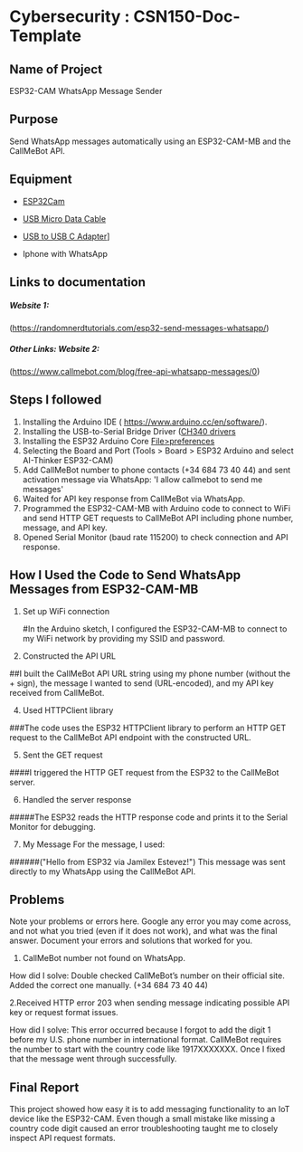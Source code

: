 # Cybersecurity : CSN150-Doc-Template

## Name of Project
ESP32-CAM WhatsApp Message Sender

## Purpose
Send WhatsApp messages automatically using an ESP32-CAM-MB and the CallMeBot API.

## Equipment
* [ESP32Cam](https://www.amazon.com/Aideepen-ESP32-CAM-Bluetooth-ESP32-CAM-MB-Arduino/dp/B08P2578LV/ref=sr_1_3?crid=4FY0ECFW0ZX7&keywords=ESP32+Cam&qid=1678902050&sprefix=esp32+cam%2Caps%2C240&sr=8-3)

* [USB Micro Data Cable](https://www.amazon.com/AmazonBasics-Male-Micro-Cable-Black/dp/B0711PVX6Z/ref=sr_1_1_sspa?keywords=micro+usb+data+cable&qid=1678902214&sprefix=Micro+USB+data+%2Caps%2C89&sr=8-1-spons&psc=1&spLa=ZW5jcnlwdGVkUXVhbGlmaWVyPUFaU0NaUVZHU1RFUlAmZW5jcnlwdGVkSWQ9QTA3NTA4MDVFVERCS01HVlgxM1YmZW5jcnlwdGVkQWRJZD1BMDE4NTE1NTIwWUdONkdWSzU1M1Amd2lkZ2V0TmFtZT1zcF9hdGYmYWN0aW9uPWNsaWNrUmVkaXJlY3QmZG9Ob3RMb2dDbGljaz10cnVl)
* [USB to USB C Adapter](https://a.co/d/0KY9rxd)]
* Iphone with WhatsApp
## Links to documentation

##### Website 1: 
(https://randomnerdtutorials.com/esp32-send-messages-whatsapp/)

##### Other Links: Website 2:
(https://www.callmebot.com/blog/free-api-whatsapp-messages/0)
 

## Steps I followed
1. Installing the Arduino IDE ( https://www.arduino.cc/en/software/). 
2. Installing the USB-to-Serial Bridge Driver ([CH340 drivers](https://www.wch-ic.com/downloads/CH341SER_ZIP.html)
3. Installing the ESP32 Arduino Core [File>preferences](https://raw.githubusercontent.com/espressif/arduino-esp32/gh-pages/package_esp32_index.json)
4. Selecting the Board and Port (Tools > Board > ESP32 Arduino and select AI-Thinker ESP32-CAM)
5. Add CallMeBot number to phone contacts (+34 684 73 40 44) and sent activation message via WhatsApp:
'I allow callmebot to send me messages'
6. Waited for API key response from CallMeBot via WhatsApp.
7. Programmed the ESP32-CAM-MB with Arduino code to connect to WiFi and send HTTP GET requests to CallMeBot API including phone number, message, and API key.
8. Opened Serial Monitor (baud rate 115200) to check connection and API response.

## How I Used the Code to Send WhatsApp Messages from ESP32-CAM-MB

1. Set up WiFi connection

   #In the Arduino sketch, I configured the ESP32-CAM-MB to connect to my WiFi network by providing my SSID and password.

3. Constructed the API URL

##I built the CallMeBot API URL string using my phone number (without the + sign), the message I wanted to send (URL-encoded), and my API key received from CallMeBot.

4. Used HTTPClient library

###The code uses the ESP32 HTTPClient library to perform an HTTP GET request to the CallMeBot API endpoint with the constructed URL.

5. Sent the GET request

####I triggered the HTTP GET request from the ESP32 to the CallMeBot server.

6. Handled the server response

#####The ESP32 reads the HTTP response code and prints it to the Serial Monitor for debugging.

7. My Message For the message, I used:

 ######("Hello from ESP32 via Jamilex Estevez!") This message was sent directly to my WhatsApp using the CallMeBot API.


## Problems
Note your problems or errors here.  Google any error you may come across, and not what you tried (even if it does not work), and what was the final answer. Document your errors and solutions that worked for you.  

1. CallMeBot number not found on WhatsApp. 

How did I solve: Double checked CallMeBot’s number on their official site. Added the correct one manually. (+34 684 73 40 44)

2.Received HTTP error 203 when sending message indicating possible API key or request format issues.

 How did I solve:  This error occurred because I forgot to add the digit 1 before my U.S. phone number in international format. CallMeBot requires the number to start with the country code like 1917XXXXXXX. Once I fixed that the message went through successfully.



## Final Report
This project showed how easy it is to add messaging functionality to an IoT device like the ESP32-CAM. Even though a small mistake like missing a country code digit caused an error troubleshooting taught me to closely inspect API request formats.
